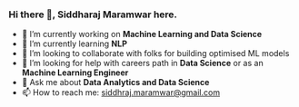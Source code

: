 ### Hi there 👋, Siddharaj Maramwar here.

- 🔭 I’m currently working on **Machine Learning and Data Science**
- 🌱 I’m currently learning **NLP**
- 👯 I’m looking to collaborate with folks for building optimised ML models
- 🤔 I’m looking for help with careers path in **Data Science** or as an **Machine Learning Engineer**
- 💬 Ask me about **Data Analytics and Data Science**
- 📫 How to reach me: siddhraj.maramwar@gmail.com
